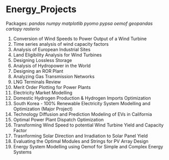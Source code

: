 # Energy_Projects

Packages: *pandas numpy matplotlib pyomo pypsa oemof geopandas cartopy rasterio*

1) Conversion of Wind Speeds to Power Output of a Wind Turbine
2) Time series analysis of wind capacity factors
3) Analysis of European Industrial Sites
4) Land Eligibility Analysis for Wind Turbines
5) Designing Lossless Storage
6) Analysis of Hydropower in the World
7) Designing an ROR Plant
8) Analyzing Gas Transmission Networks
9) LNG Terminals Review
10) Merit Order Plotting for Power Plants
11) Electricity Market Modelling
12) Domestic Hydrogen Production & Hydrogen Imports Optimization
13) South Korea - 100% Renewable Electricity System Modelling and Optimization (Major Project)
14) Technology Diffusion and Prediction Modeling of EVs in California
15) Optimal Power Plant Dispatch Optimization
16) Transforming Wind Speed to potential Wind Turbine Yield and Capacity Factor
17) Trasnforming Solar Direction and Irradiation to Solar Panel Yield
18) Evaluating the Optimal Modules and Strings for PV Array Design
19) Energy System Modelling using Oemof for Simple and Complex Energy Systems
